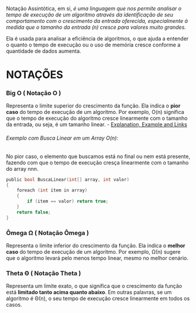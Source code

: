 Notação Assintótica, em si, *é uma linguagem que nos permite analisar o tempo de execução de um algoritmo através da identificação de seu comportamento com o crescimento da entrada oferecida, especialmente à medida que o tamanho da entrada (n) cresce para valores muito grandes.*

Ela é usada para analisar a eficiência de algoritmos, o que ajuda a entender o quanto o tempo de execução ou o uso de memória cresce conforme a quantidade de dados aumenta.

# NOTAÇÕES

### Big O ( Notação O )
Representa o limite superior do crescimento da função. Ela indica o **pior caso** do tempo de execução de um algoritmo. Por exemplo, O(n) significa que o tempo de execução do algoritmo cresce linearmente com o tamanho da entrada, ou seja, é um tamanho linear. - [Explanation, Example and Links](Explanation,%20Example%20and%20Links.md)

###### Exemplo com Busca Linear em um Array O(n):
No pior caso, o elemento que buscamos está no final ou nem está presente, fazendo com que o tempo de execução cresça linearmente com o tamanho do array nnn.
```c sharp
public bool BuscaLinear(int[] array, int valor) 
{ 
	foreach (int item in array) 
	{ 
		if (item == valor) return true; 
	} 
	return false; 
}
```

### Ômega Ω ( Notação Ômega )
Representa o limite inferior do crescimento da função. Ela indica o **melhor caso** do tempo de execução de um algoritmo. Por exemplo, Ω(n) sugere que o algoritmo levará pelo menos tempo linear, mesmo no melhor cenário.

### Theta Θ ( Notação Theta )
Representa um limite exato, o que significa que o crescimento da função está **limitado tanto acima quanto abaixo**. Em outras palavras, se um algoritmo é Θ(n), o seu tempo de execução cresce linearmente em todos os casos.